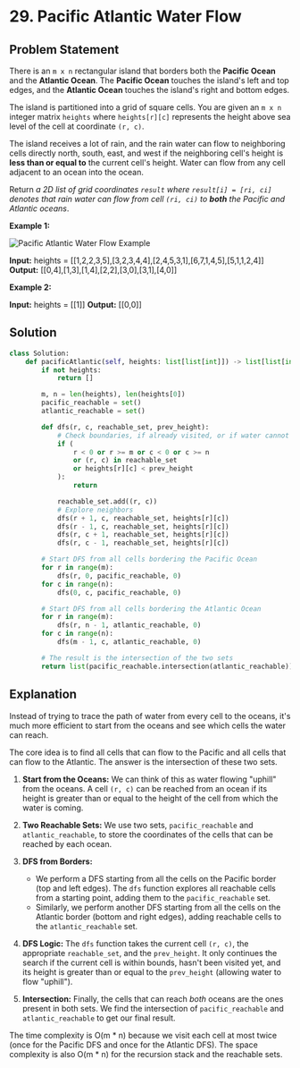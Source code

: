 
# 29. Pacific Atlantic Water Flow

## Problem Statement

There is an `m x n` rectangular island that borders both the **Pacific Ocean** and the **Atlantic Ocean**. The **Pacific Ocean** touches the island's left and top edges, and the **Atlantic Ocean** touches the island's right and bottom edges.

The island is partitioned into a grid of square cells. You are given an `m x n` integer matrix `heights` where `heights[r][c]` represents the height above sea level of the cell at coordinate `(r, c)`.

The island receives a lot of rain, and the rain water can flow to neighboring cells directly north, south, east, and west if the neighboring cell's height is **less than or equal to** the current cell's height. Water can flow from any cell adjacent to an ocean into the ocean.

Return *a 2D list of grid coordinates `result` where `result[i] = [ri, ci]` denotes that rain water can flow from cell `(ri, ci)` to **both** the Pacific and Atlantic oceans*.

**Example 1:**

![Pacific Atlantic Water Flow Example](https://assets.leetcode.com/uploads/2021/06/08/waterflow-grid.jpg)

**Input:** heights = [[1,2,2,3,5],[3,2,3,4,4],[2,4,5,3,1],[6,7,1,4,5],[5,1,1,2,4]]
**Output:** [[0,4],[1,3],[1,4],[2,2],[3,0],[3,1],[4,0]]

**Example 2:**

**Input:** heights = [[1]]
**Output:** [[0,0]]

## Solution

```python
class Solution:
    def pacificAtlantic(self, heights: list[list[int]]) -> list[list[int]]:
        if not heights:
            return []

        m, n = len(heights), len(heights[0])
        pacific_reachable = set()
        atlantic_reachable = set()

        def dfs(r, c, reachable_set, prev_height):
            # Check boundaries, if already visited, or if water cannot flow up
            if (
                r < 0 or r >= m or c < 0 or c >= n
                or (r, c) in reachable_set
                or heights[r][c] < prev_height
            ):
                return

            reachable_set.add((r, c))
            # Explore neighbors
            dfs(r + 1, c, reachable_set, heights[r][c])
            dfs(r - 1, c, reachable_set, heights[r][c])
            dfs(r, c + 1, reachable_set, heights[r][c])
            dfs(r, c - 1, reachable_set, heights[r][c])

        # Start DFS from all cells bordering the Pacific Ocean
        for r in range(m):
            dfs(r, 0, pacific_reachable, 0)
        for c in range(n):
            dfs(0, c, pacific_reachable, 0)

        # Start DFS from all cells bordering the Atlantic Ocean
        for r in range(m):
            dfs(r, n - 1, atlantic_reachable, 0)
        for c in range(n):
            dfs(m - 1, c, atlantic_reachable, 0)

        # The result is the intersection of the two sets
        return list(pacific_reachable.intersection(atlantic_reachable))

```

## Explanation

Instead of trying to trace the path of water from every cell to the oceans, it's much more efficient to start from the oceans and see which cells the water can reach.

The core idea is to find all cells that can flow to the Pacific and all cells that can flow to the Atlantic. The answer is the intersection of these two sets.

1.  **Start from the Oceans:** We can think of this as water flowing "uphill" from the oceans. A cell `(r, c)` can be reached from an ocean if its height is greater than or equal to the height of the cell from which the water is coming.

2.  **Two Reachable Sets:** We use two sets, `pacific_reachable` and `atlantic_reachable`, to store the coordinates of the cells that can be reached by each ocean.

3.  **DFS from Borders:**
    -   We perform a DFS starting from all the cells on the Pacific border (top and left edges). The `dfs` function explores all reachable cells from a starting point, adding them to the `pacific_reachable` set.
    -   Similarly, we perform another DFS starting from all the cells on the Atlantic border (bottom and right edges), adding reachable cells to the `atlantic_reachable` set.

4.  **DFS Logic:** The `dfs` function takes the current cell `(r, c)`, the appropriate `reachable_set`, and the `prev_height`. It only continues the search if the current cell is within bounds, hasn't been visited yet, and its height is greater than or equal to the `prev_height` (allowing water to flow "uphill").

5.  **Intersection:** Finally, the cells that can reach *both* oceans are the ones present in both sets. We find the intersection of `pacific_reachable` and `atlantic_reachable` to get our final result.

The time complexity is O(m * n) because we visit each cell at most twice (once for the Pacific DFS and once for the Atlantic DFS). The space complexity is also O(m * n) for the recursion stack and the reachable sets.
